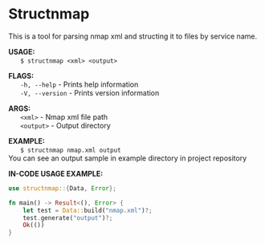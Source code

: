 # Structnmap

This is a tool for parsing nmap xml and structing it to files by service name.

**USAGE:** <br/>
&nbsp;&nbsp;&nbsp;&nbsp;&nbsp;&nbsp;`$ structnmap <xml> <output>`

**FLAGS:** <br/>
&nbsp;&nbsp;&nbsp;&nbsp;&nbsp;&nbsp;`-h, --help` - Prints help information <br/>
&nbsp;&nbsp;&nbsp;&nbsp;&nbsp;&nbsp;`-V, --version` - Prints version information <br/>

**ARGS:** <br/>
&nbsp;&nbsp;&nbsp;&nbsp;&nbsp;&nbsp;`<xml>` - Nmap xml file path <br/>
&nbsp;&nbsp;&nbsp;&nbsp;&nbsp;&nbsp;`<output>` - Output directory

**EXAMPLE:** <br/>
&nbsp;&nbsp;&nbsp;&nbsp;&nbsp;&nbsp;`$ structnmap nmap.xml output` <br/>
You can see an output sample in example directory in project repository

**IN-CODE USAGE EXAMPLE:** <br/>

```rust
use structnmap::{Data, Error};

fn main() -> Result<(), Error> {
    let test = Data::build("nmap.xml")?;
    test.generate("output")?;
    Ok(())
}
```
